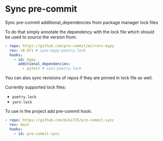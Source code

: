 # Sync pre-commit

Sync pre-commit additional_dependencies from package manager lock files

To do that simply annotate the dependency with the lock file which should be
used to source the version from:

```yaml
- repo: https://github.com/pre-commit/mirrors-mypy
  rev: v0.971 # sync:mypy:poetry.lock
  hooks:
    - id: mypy
      additional_dependencies:
        - pytest # sync:poetry.lock
```

You can also sync revisions of repos if they are pinned in lock file as well.

Currently supported lock files:

- `poetry.lock`
- `yarn.lock`

To use in the project add pre-commit hook:

```yaml
- repo: https://github.com/miki725/pre-commit-sync
  rev: main
  hooks:
    - id: pre-commit-sync
```
